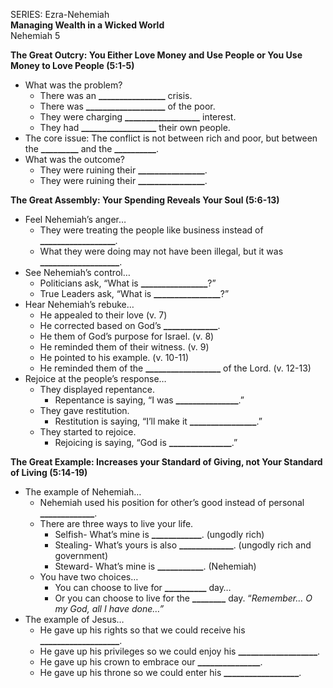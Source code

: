 SERIES: Ezra-Nehemiah  
**Managing Wealth in a Wicked World**  
Nehemiah 5

**The Great Outcry: You Either Love Money and Use People or You Use Money to Love People (5:1-5)** 

* What was the problem?  
  * There was an **\_\_\_\_\_\_\_\_\_\_\_\_\_\_\_\_** crisis.   
  * There was **\_\_\_\_\_\_\_\_\_\_\_\_\_\_\_\_\_\_\_** of the poor.   
  * They were charging **\_\_\_\_\_\_\_\_\_\_\_\_\_\_\_\_\_\_** interest.   
  * They had **\_\_\_\_\_\_\_\_\_\_\_\_\_\_\_\_\_\_** their own people.  
* The core issue: The conflict is not between rich and poor, but between the **\_\_\_\_\_\_\_\_\_** and the **\_\_\_\_\_\_\_\_\_\_**.   
* What was the outcome?   
  * They were ruining their **\_\_\_\_\_\_\_\_\_\_\_\_\_\_\_\_**.  
  * They were ruining their **\_\_\_\_\_\_\_\_\_\_\_\_\_\_\_\_**. 

**The Great Assembly: Your Spending Reveals Your Soul (5:6-13)** 

* Feel Nehemiah’s anger…  
  * They were treating the people like business instead of **\_\_\_\_\_\_\_\_\_\_\_\_\_\_\_\_\_\_**.  
  * What they were doing may not have been illegal, but it was **\_\_\_\_\_\_\_\_\_\_\_\_\_\_\_\_\_\_\_**.  
* See Nehemiah’s control…  
  * Politicians ask, “What is **\_\_\_\_\_\_\_\_\_\_\_\_\_\_\_\_**?”  
  * True Leaders ask, “What is **\_\_\_\_\_\_\_\_\_\_\_\_\_\_\_\_**?”  
* Hear Nehemiah’s rebuke…  
  * He appealed to their love (v. 7\)  
  * He corrected based on God’s **\_\_\_\_\_\_\_\_\_\_\_\_\_**.   
  * He them of God’s purpose for Israel. (v. 8\)  
  * He reminded them of their witness. (v. 9\)  
  * He pointed to his example. (v. 10-11)  
  * He reminded them of the **\_\_\_\_\_\_\_\_\_\_\_\_\_\_\_\_\_\_** of the Lord. (v. 12-13)  
* Rejoice at the people’s response…  
  * They displayed repentance.  
    * Repentance is saying, “I was **\_\_\_\_\_\_\_\_\_\_\_\_\_\_\_**.”   
  * They gave restitution.   
    * Restitution is saying, “I’ll make it **\_\_\_\_\_\_\_\_\_\_\_\_\_\_\_\_**.”   
  * They started to rejoice.  
    * Rejoicing is saying, “God is **\_\_\_\_\_\_\_\_\_\_\_\_\_\_\_**.”

**The Great Example: Increases your Standard of Giving, not Your Standard of Living (5:14-19)**

* The example of Nehemiah…  
  * Nehemiah used his position for other’s good instead of personal **\_\_\_\_\_\_\_\_\_\_\_\_\_**.  
  * There are three ways to live your life.   
    * Selfish- What’s mine is **\_\_\_\_\_\_\_\_\_\_\_\_**. (ungodly rich)  
    * Stealing- What’s yours is also **\_\_\_\_\_\_\_\_\_\_\_\_\_**. (ungodly rich and government)  
    * Steward- What’s mine is **\_\_\_\_\_\_\_\_\_\_\_**. (Nehemiah)  
  * You have two choices…  
    * You can choose to live for **\_\_\_\_\_\_\_\_\_\_** day…  
    * Or you can choose to live for the **\_\_\_\_\_\_\_\_** day. “*Remember… O my God, all I have done…”*  
* The example of Jesus…  
  * He gave up his rights so that we could receive his **\_\_\_\_\_\_\_\_\_\_\_\_\_\_\_\_\_\_\_**.  
  * He gave up his privileges so we could enjoy his **\_\_\_\_\_\_\_\_\_\_\_\_\_\_\_\_\_\_\_**.   
  * He gave up his crown to embrace our **\_\_\_\_\_\_\_\_\_\_\_\_\_\_\_**.  
  * He gave up his throne so we could enter his **\_\_\_\_\_\_\_\_\_\_\_\_\_\_\_\_\_\_**. 
